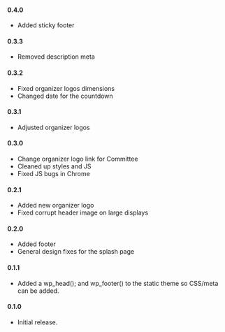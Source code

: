 #### 0.4.0
* Added sticky footer

#### 0.3.3
* Removed description meta

#### 0.3.2
* Fixed organizer logos dimensions
* Changed date for the countdown

#### 0.3.1
* Adjusted organizer logos

#### 0.3.0
* Change organizer logo link for Committee
* Cleaned up styles and JS
* Fixed JS bugs in Chrome

#### 0.2.1
* Added new organizer logo
* Fixed corrupt header image on large displays

#### 0.2.0
* Added footer
* General design fixes for the splash page

#### 0.1.1
* Added a wp_head(); and wp_footer() to the static theme so CSS/meta can be added.

#### 0.1.0
* Initial release.
